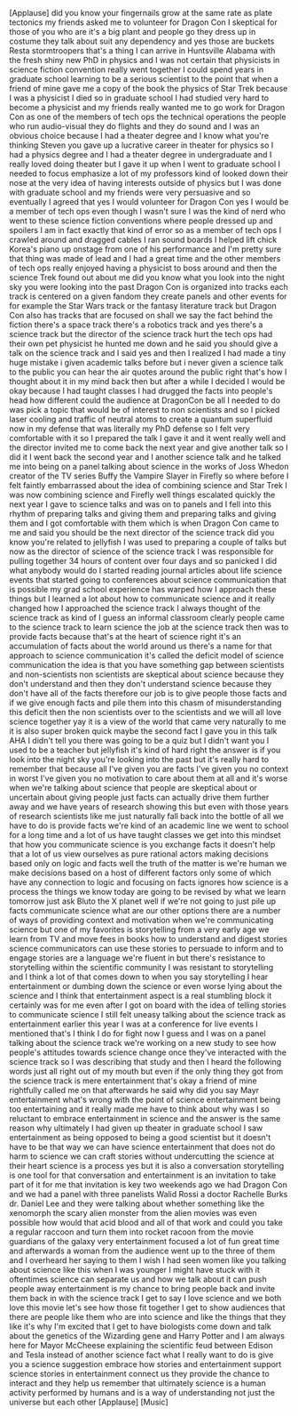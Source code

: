 
[Applause]
did you know your fingernails grow at
the same rate as plate tectonics
my friends asked me to volunteer for
Dragon Con I skeptical for those of you
who are it&#39;s a big plant and people go
they dress up in costume they talk about
suit any dependency and yes those are
buckets Resta stormtroopers that&#39;s a
thing I can arrive in Huntsville Alabama
with the fresh shiny new PhD in physics
and I was not certain that physicists in
science fiction convention really went
together I could spend years in graduate
school learning to be a serious
scientist to the point that when a
friend of mine gave me a copy of the
book the physics of Star Trek because I
was a physicist I died
so in graduate school I had studied very
hard to become a physicist and my
friends really wanted me to go work for
Dragon Con as one of the members of tech
ops the technical operations the people
who run audio-visual they do flights and
they do sound and I was an obvious
choice because I had a theater degree
and I know what you&#39;re thinking Steven
you gave up a lucrative career in
theater for physics so I had a physics
degree and I had a theater degree in
undergraduate and I really loved doing
theater but I gave it up when I went to
graduate school I needed to focus
emphasize a lot of my professors kind of
looked down their nose at the very idea
of having interests outside of physics
but I was done with graduate school and
my friends were very persuasive and so
eventually I agreed that yes I would
volunteer for Dragon Con yes I would be
a member of tech ops even though I
wasn&#39;t sure I was the kind of nerd who
went to these science fiction
conventions where people dressed up and
spoilers I am in fact exactly that kind
of error
so as a member of tech ops I crawled
around and dragged cables I ran sound
boards I helped lift chick Korea&#39;s piano
up onstage from one of his performance
and I&#39;m pretty sure that thing was made
of lead and I had a great time and the
other members of tech ops really enjoyed
having a physicist to boss around and
then the science Trek found out about me
did you know what you look into the
night sky you were looking into the past
Dragon Con is organized into tracks each
track is centered on a given fandom they
create panels and other events for for
example the Star Wars track or the
fantasy literature track but Dragon Con
also has tracks that are focused on
shall we say the fact behind the fiction
there&#39;s a space track there&#39;s a robotics
track and yes there&#39;s a science track
but the director of the science track
hurt the tech ops had their own pet
physicist he hunted me down and he said
you should give a talk on the science
track and I said yes and then I realized
I had made a tiny huge mistake i given
academic talks before but i never given
a science talk to the public you can
hear the air quotes around the public
right that&#39;s how I thought about it in
my mind back then but after a while I
decided I would be okay because I had
taught classes I had drugged the facts
into people&#39;s head how different could
the audience at DragonCon be all I
needed to do was pick a topic that would
be of interest to non scientists and so
I picked laser cooling and traffic of
neutral atoms to create a quantum
superfluid now in my defense that was
literally my PhD defense so I felt very
comfortable with it so I prepared the
talk I gave it and it went really well
and the director invited me to come back
the next year and give another talk so I
did it I went back the second year and I
another science talk and he talked me
into being on a panel talking about
science in the works of Joss Whedon
creator of the TV series Buffy the
Vampire Slayer in Firefly so where
before I felt faintly embarrassed about
the idea of combining science and Star
Trek I was now combining science and
Firefly
well things escalated quickly the next
year I gave to science talks and was on
to panels and I fell into this rhythm of
preparing talks and giving them and
preparing talks and giving them and I
got comfortable with them which is when
Dragon Con came to me and said you
should be the next director of the
science track did you know you&#39;re
related to jellyfish I was used to
preparing a couple of talks but now as
the director of science of the science
track I was responsible for pulling
together 34 hours of content over four
days and so panicked I did what anybody
would do I started reading journal
articles about life science events that
started going to conferences about
science communication that is possible
my grad school experience has warped how
I approach these things but I learned a
lot about how to communicate science and
it really changed how I approached the
science track I always thought of the
science track as kind of I guess an
informal classroom clearly people came
to the science track to learn science
the job at the science track then was to
provide facts because that&#39;s at the
heart of science right it&#39;s an
accumulation of facts about the world
around us there&#39;s a name for that
approach to science communication it&#39;s
called the deficit model of science
communication the idea is that you have
something gap between scientists and
non-scientists non scientists are
skeptical about science because they
don&#39;t understand and then they don&#39;t
understand science because they don&#39;t
have all of the facts therefore our job
is to give people those facts and if we
give enough facts and pile them into
this chasm of misunderstanding this
deficit then the non scientists
over to the scientists and we will all
love science together yay
it is a view of the world that came very
naturally to me it is also super broken
quick maybe the second fact I gave you
in this talk AHA I didn&#39;t tell you there
was going to be a quiz but I didn&#39;t want
you I used to be a teacher but jellyfish
it&#39;s kind of hard right the answer is if
you look into the night sky you&#39;re
looking into the past but it&#39;s really
hard to remember that because all I&#39;ve
given you are facts I&#39;ve given you no
context in worst I&#39;ve given you no
motivation to care about them at all and
it&#39;s worse when we&#39;re talking about
science that people are skeptical about
or uncertain about giving people just
facts can actually drive them further
away and we have years of research
showing this but even with those years
of research scientists like me just
naturally fall back into the bottle of
all we have to do is provide facts
we&#39;re kind of an academic line we went
to school for a long time and a lot of
us have taught classes we get into this
mindset that how you communicate science
is you exchange facts it doesn&#39;t help
that a lot of us view ourselves as pure
rational actors making decisions based
only on logic and facts well the truth
of the matter is we&#39;re human we make
decisions based on a host of different
factors only some of which have any
connection to logic and focusing on
facts ignores how science is a process
the things we know today are going to be
revised by what we learn tomorrow
just ask Bluto the X planet well if
we&#39;re not going to just pile up facts
communicate science what are our other
options there are a number of ways of
providing context and motivation when
we&#39;re communicating science but one of
my favorites is storytelling from a very
early age we learn from TV and move
fees in books how to understand and
digest stories science communicators can
use these stories to persuade to inform
and to engage stories are a language
we&#39;re fluent in but there&#39;s resistance
to storytelling within the scientific
community I was resistant to
storytelling and I think a lot of that
comes down to when you say storytelling
I hear entertainment or dumbing down the
science or even worse lying about the
science and I think that entertainment
aspect is a real stumbling block it
certainly was for me even after I got on
board with the idea of telling stories
to communicate science I still felt
uneasy talking about the science track
as entertainment earlier this year I was
at a conference for live events I
mentioned that&#39;s I think I do for fight
now I guess and I was on a panel talking
about the science track we&#39;re working on
a new study to see how people&#39;s
attitudes towards science change once
they&#39;ve interacted with the science
track so I was describing that study and
then I heard the following words just
all right out of my mouth but even if
the only thing they got from the science
track is mere entertainment that&#39;s okay
a friend of mine rightfully called me on
that afterwards he said why did you say
Mayr entertainment what&#39;s wrong with the
point of science entertainment being too
entertaining and it really made me have
to think about why was I so reluctant to
embrace entertainment in science and the
answer is the same reason why ultimately
I had given up theater in graduate
school I saw entertainment as being
opposed to being a good scientist but it
doesn&#39;t have to be that way we can have
science entertainment that does not do
harm to science we can craft stories
without undercutting the science at
their heart science is a process yes but
it is also a conversation storytelling
is one tool for
that conversation and entertainment is
an invitation to take part of it for me
that invitation is key two weekends ago
we had Dragon Con and we had a panel
with three panelists Walid Rossi a
doctor Rachelle Burks dr. Daniel Lee and
they were talking about whether
something like the xenomorph the scary
alien monster from the alien movies was
even possible how would that acid blood
and all of that work and could you take
a regular raccoon and turn them into
rocket racoon from the movie guardians
of the galaxy very entertainment focused
a lot of fun great time and afterwards a
woman from the audience went up to the
three of them and I overheard her saying
to them I wish I had seen women like you
talking about science like this when I
was younger I might have stuck with it
oftentimes science can separate us and
how we talk about it can push people
away entertainment is my chance to bring
people back and invite them back in with
the science track I get to say I love
science and we both love this movie
let&#39;s see how those fit together I get
to show audiences that there are people
like them who are into science and like
the things that they like it&#39;s why I&#39;m
excited that I get to have biologists
come down and talk about the genetics of
the Wizarding gene and Harry Potter and
I am always here for Mayor McCheese
explaining the scientific feud between
Edison and Tesla instead of another
science fact what I really want to do is
give you a science suggestion embrace
how stories and entertainment support
science stories in entertainment connect
us
they provide the chance to interact and
they help us remember that ultimately
science is a human activity performed by
humans and is a way of understanding not
just the universe but each other
[Applause]
[Music]
